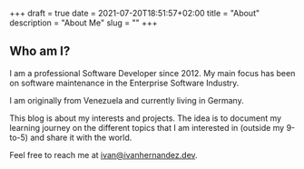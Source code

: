 +++ 
draft = true
date = 2021-07-20T18:51:57+02:00
title = "About"
description = "About Me"
slug = "" 
+++
## Who am I?

I am a professional Software Developer since 2012. My main focus has been on software maintenance in the Enterprise Software Industry.

I am originally from Venezuela and currently living in Germany.

This blog is about my interests and projects. The idea is to document my learning journey on the different topics that I am interested in (outside my 9-to-5) and share it with the world.

Feel free to reach me at ivan@ivanhernandez.dev.
